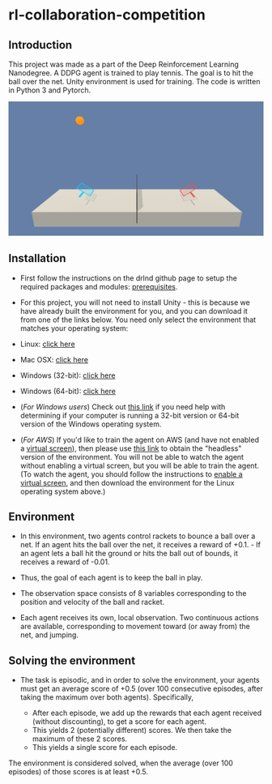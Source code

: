 # rl-collaboration-competition

## Introduction

This project was made as a part of the Deep Reinforcement Learning Nanodegree. 
A DDPG agent is trained to play tennis. The goal is to hit the ball over the net. Unity environment is used for training. 
The code is written in Python 3 and Pytorch.

![Agent](resources/tennis.png)

## Installation
- First follow the instructions on the drlnd github page to setup the required packages and modules: [prerequisites](https://github.com/udacity/deep-reinforcement-learning/#dependencies).

- For this project, you will not need to install Unity - this is because we have already built the environment for you, and you can download it from one of the links below. You need only select the environment that matches your operating system:


- Linux: [click here](https://s3-us-west-1.amazonaws.com/udacity-drlnd/P3/Tennis/Tennis_Linux.zip)
- Mac OSX: [click here](https://s3-us-west-1.amazonaws.com/udacity-drlnd/P3/Tennis/Tennis.app.zip)
- Windows (32-bit): [click here](https://s3-us-west-1.amazonaws.com/udacity-drlnd/P3/Tennis/Tennis_Windows_x86.zip)
- Windows (64-bit): [click here](https://s3-us-west-1.amazonaws.com/udacity-drlnd/P3/Tennis/Tennis_Windows_x86_64.zip)

- (_For Windows users_) Check out [this link](https://support.microsoft.com/en-us/help/15056/windows-32-64-bit-faq) if you need help with determining if your computer is running a 32-bit version or 64-bit version of the Windows operating system.

- (_For AWS_) If you'd like to train the agent on AWS (and have not enabled a [virtual screen](https://github.com/Unity-Technologies/ml-agents/blob/master/docs/Training-on-Amazon-Web-Service.md)), then please use [this link](https://s3-us-west-1.amazonaws.com/udacity-drlnd/P1/Banana/Banana_Linux_NoVis.zip) to obtain the "headless" version of the environment. You will not be able to watch the agent without enabling a virtual screen, but you will be able to train the agent. (To watch the agent, you should follow the instructions to [enable a virtual screen](https://github.com/Unity-Technologies/ml-agents/blob/master/docs/Training-on-Amazon-Web-Service.md), and then download the environment for the Linux operating system above.)

## Environment
- In this environment, two agents control rackets to bounce a ball over a net. If an agent hits the ball over the net, it receives a reward of +0.1. - If an agent lets a ball hit the ground or hits the ball out of bounds, it receives a reward of -0.01. 
- Thus, the goal of each agent is to keep the ball in play.

- The observation space consists of 8 variables corresponding to the position and velocity of the ball and racket. 
- Each agent receives its own, local observation. Two continuous actions are available, corresponding to movement toward (or away from) the net, and jumping.

## Solving the environment

- The task is episodic, and in order to solve the environment, your agents must get an average score of +0.5 (over 100 consecutive episodes, after taking the maximum over both agents). Specifically,

    - After each episode, we add up the rewards that each agent received (without discounting), to get a score for each agent. 
    - This yields 2 (potentially different) scores. We then take the maximum of these 2 scores.
    - This yields a single score for each episode.

The environment is considered solved, when the average (over 100 episodes) of those scores is at least +0.5.
